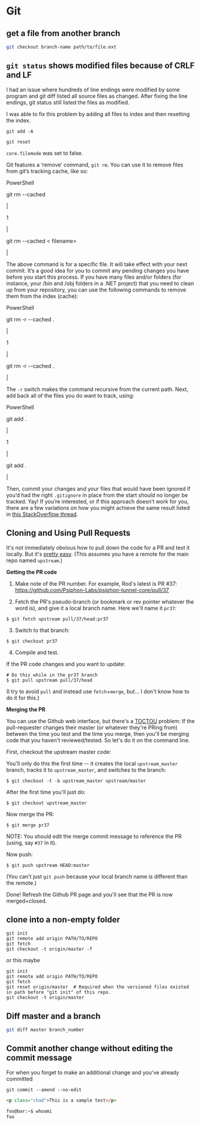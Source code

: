 # Git

## get a file from another branch

```bash
git checkout branch-name path/to/file.ext
```

## `git status` shows modified files because of CRLF and LF 

I had an issue where hundreds of line endings were modified by some program and git diff listed all source files as changed. After fixing the line endings, git status still listed the files as modified.

I was able to fix this problem by adding all files to index and then resetting the index.

```shell
git add -A

git reset
```

`core.filemode` was set to false.

Git features a ‘remove’ command, `git rm`. You can use it to remove files from git’s tracking cache, like so:

PowerShell

git rm \-\-cached <filename>

|

1

 |

git rm  \-\-cached  < filename\>

 |

The above command is for a specific file. It will take effect with your next commit. It’s a good idea for you to commit
any pending changes you have before you start this process. If you have many files and/or folders (for instance, your
/bin and /obj folders in a .NET project) that you need to clean up from your repository, you can use the following commands 
to remove them from the index (cache):

PowerShell

git rm \-r \-\-cached .

|

1

 |

git rm  \-r  \-\-cached .

 |

The `-r` switch makes the command recursive from the current path. Next, add back all of the files you do want to track, using:

PowerShell

git add .

|

1

 |

git add  .

 |

Then, commit your changes and your files that would have been ignored if you’d had the right `.gitignore` in place from 
the start should no longer be tracked. Yay! If you’re interested, or if this approach doesn’t work for you, there are a
few variations on how you might achieve the same result listed in 
[this StackOverflow thread](http://stackoverflow.com/questions/1274057/how-to-make-git-forget-about-a-file-that-was-tracked-but-is-now-in-gitignore).


## Cloning and Using Pull Requests

It's not immediately obvious how to pull down the code for a PR and test it locally. But it's [pretty easy](https://help.github.com/articles/checking-out-pull-requests-locally/). (This assumes you have a remote for the main repo named `upstream`.)

**Getting the PR code**

1. Make note of the PR number. For example, Rod's latest is PR #37: https://github.com/Psiphon-Labs/psiphon-tunnel-core/pull/37

2. Fetch the PR's pseudo-branch (or bookmark or rev pointer whatever the word is), and give it a local branch name. Here we'll name it `pr37`:
  ```
  $ git fetch upstream pull/37/head:pr37
  ```

3. Switch to that branch:
  ```
  $ git checkout pr37
  ```

4. Compile and test.

If the PR code changes and you want to update:

```
# Do this while in the pr37 branch
$ git pull upstream pull/37/head
```

(I try to avoid `pull` and instead use `fetch`+`merge`, but... I don't know how to do it for this.)

**Merging the PR**

You can use the Github web interface, but there's a [TOCTOU](https://en.wikipedia.org/wiki/Time_of_check_to_time_of_use) problem: If the pull-requester changes their master (or whatever they're PRing from) between the time you test and the time you merge, then you'll be merging code that you haven't reviewed/tested. So let's do it on the command line.

First, checkout the upstream master code:

You'll only do this the first time -- it creates the local `upstream_master` branch, tracks it to `upstream_master`, and switches to the branch:
```
$ git checkout -t -b upstream_master upstream/master
```

After the first time you'll just do:
```
$ git checkout upstream_master
```

Now merge the PR:
```
$ git merge pr37
```

NOTE: You should edit the merge commit message to reference the PR (using, say `#37` in it).

Now push:
```
$ git push upstream HEAD:master
```

(You can't just `git push` because your local branch name is different than the remote.)

Done! Refresh the Github PR page and you'll see that the PR is now merged+closed.

## clone into a non-empty folder

```shell
git init     
git remote add origin PATH/TO/REPO     
git fetch     
git checkout -t origin/master -f
```

or this maybe

```shell
git init
git remote add origin PATH/TO/REPO
git fetch
git reset origin/master  # Required when the versioned files existed in path before "git init" of this repo.
git checkout -t origin/master
```

## Diff master and a branch

```bash
git diff master branch_number
```

## Commit another change without editing the commit message

For when you forget to make an additional change and you've already committed 

```console
git commit --amend --no-edit
```

```html
<p class="chad">This is a sample test</p>
```

```bash
foo@bar:~$ whoami
foo
```
